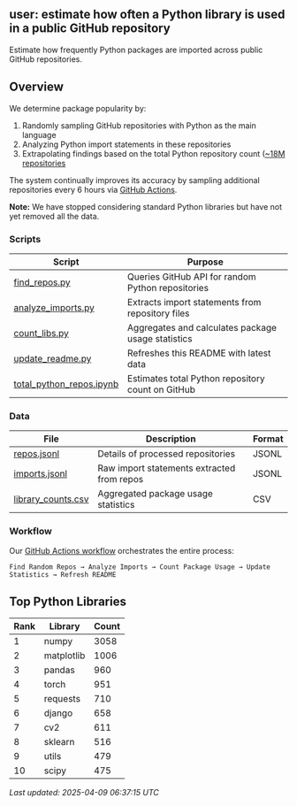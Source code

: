 ## user: estimate how often a Python library is used in a public GitHub repository

Estimate how frequently Python packages are imported across public GitHub repositories.

## Overview

We determine package popularity by:
1. Randomly sampling GitHub repositories with Python as the main language
2. Analyzing Python import statements in these repositories
3. Extrapolating findings based on the total Python repository count ([~18M repositories]((https://github.com/recite/user/blob/main/scripts/total_python_repos.ipynb))

The system continually improves its accuracy by sampling additional repositories every 6 hours via [GitHub Actions](https://github.com/recite/user/blob/main/.github/workflows/count_imports.yml).

**Note:** We have stopped considering standard Python libraries but have not yet removed all the data.

### Scripts

| Script | Purpose |
|--------|---------|
| [find_repos.py](https://github.com/recite/user/blob/main/scripts/find_repos.py) | Queries GitHub API for random Python repositories |
| [analyze_imports.py](https://github.com/recite/user/blob/main/scripts/analyze_imports.py) | Extracts import statements from repository files |
| [count_libs.py](https://github.com/recite/user/blob/main/scripts/count_libs.py) | Aggregates and calculates package usage statistics |
| [update_readme.py](https://github.com/recite/user/blob/main/scripts/update_readme.py) | Refreshes this README with latest data |
| [total_python_repos.ipynb](https://github.com/recite/user/blob/main/scripts/total_python_repos.ipynb) | Estimates total Python repository count on GitHub |

### Data

| File | Description | Format |
|------|-------------|--------|
| [repos.jsonl](https://github.com/recite/user/blob/main/data/repos.jsonl) | Details of processed repositories | JSONL |
| [imports.jsonl](https://github.com/recite/user/blob/main/data/imports.jsonl) | Raw import statements extracted from repos | JSONL |
| [library_counts.csv](https://github.com/recite/user/blob/main/data/library_counts.csv) | Aggregated package usage statistics | CSV |

### Workflow

Our [GitHub Actions workflow](https://github.com/recite/user/blob/main/.github/workflows/count_imports.yml) orchestrates the entire process:
```
Find Random Repos → Analyze Imports → Count Package Usage → Update Statistics → Refresh README
```

## Top Python Libraries

| Rank | Library | Count |
|------|---------|-------|
| 1 | numpy | 3058 |
| 2 | matplotlib | 1006 |
| 3 | pandas | 960 |
| 4 | torch | 951 |
| 5 | requests | 710 |
| 6 | django | 658 |
| 7 | cv2 | 611 |
| 8 | sklearn | 516 |
| 9 | utils | 479 |
| 10 | scipy | 475 |

*Last updated: 2025-04-09 06:37:15 UTC*
